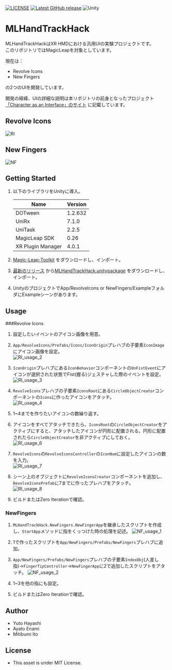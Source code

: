 [![LICENSE](http://img.shields.io/badge/license-MIT-blue.svg?style=flat)](LICENSE.md)
[![Latest GitHub release](https://img.shields.io/github/v/release/bibinba/VRUIPartsCollection)]()
![Unity](https://img.shields.io/badge/-Unity-000000.svg?logo=unity&style=popout)


# MLHandTrackHack

MLHandTrackHackはXR HMDにおける汎用UIの実験プロジェクトです。<br>
このリポジトリではMagicLeapを対象としています。

現在は：<br>
- Revolve Icons<br>
- New Fingers

の2つのUIを開発しています。

開発の経緯、UIの詳細な説明は本リポジトリの前身となったプロジェクト[「Character as an Interface」のサイト](https://hyasssy.tokyo/projects/caai/)
に記載しています。<br>


## Revolve Icons
![RI](https://user-images.githubusercontent.com/36768869/136803392-f68354c5-d9d9-4400-98f7-583338e1aa25.gif)

## New Fingers
![NF](https://user-images.githubusercontent.com/36768869/136804201-836edbd8-b7a9-4981-ada1-b6117101e8ec.gif)


## Getting Started
1. 以下のライブラリをUnityに導入。

    |  Name                | Version |
    | ----                 | ----    |
    |  DOTween             | 1.2.632 |
    |  UniRx               |  7.1.0  |
    |  UniTask             |  2.2.5  |
    |  MagicLeap SDK       |  0.26   |
    |  XR Plugin Manager   |  4.0.1  |

2. [Magic-Leap-Toolkit](https://github.com/magicleap/Magic-Leap-Toolkit-Unity/blob/master/package/MagicLeap-Tools.unitypackage)
をダウンロードし、インポート。

3. [最新のリリース](https://github.com/daigakuimo/MLHandTrackHack/releases)
から[MLHandTrackHack.unitypackage](https://github.com/daigakuimo/MLHandTrackHack/releases/latest/download/MLHandTrackHack_v1.0.unitypackage)
をダウンロードし、インポート。

4. UnityのプロジェクトでApp/RevolveIcons or NewFingers/ExampleフォルダにExampleシーンがあります。

## Usage
###Revolve Icons
1. 設定したいイベントのアイコン画像を用意。<br>
   
2. `App/RevolveIcons/Prefabs/Icons/IconOrigin`プレハブの子要素`IconImage`にアイコン画像を設定。<br>
   ![RI_usage_2](https://user-images.githubusercontent.com/36768869/136963295-6dae9b0f-478f-4618-9d49-87a639bc666c.png)


3. `IconOrigin`プレハブにある`IconBehavior`コンポーネントの`OnFistEvent`にアイコンが選択された状態でFist(握る)ジェスチャした際のイベントを設定。<br>
   ![RI_usage_3](https://user-images.githubusercontent.com/36768869/136963307-33def44d-2f2b-4ff5-bc6b-af65158699b6.png)


4. `RevolveIcons`プレハブの子要素`IconsRoot`にある`CircleObjectCreator`コンポーネントの`Icons`に作ったアイコンをアタッチ。<br>
   ![RI_usage_4](https://user-images.githubusercontent.com/36768869/136963322-754fe1d8-75ea-46f8-b241-7471df428e9d.png)


5. 1~4までを作りたいアイコンの数繰り返す。<br>


6. アイコンをすべてアタッチできたら、`IconsRoot`の`CircleObjectCreator`をアクティブにすると、アタッチしたアイコンが円形に配置される。円形に配置されたら`CircleObjectCreator`を非アクティブにしておく。<br>
   ![RI_usage_6](https://user-images.githubusercontent.com/36768869/136963334-0aadafc5-a4e9-4e8f-a9aa-30ab5c5f5992.png)


7. `RevolveIcons`の`RevolveIconsController`の`IconNum`に設定したアイコンの数を入力。<br>
   ![RI_usage_7](https://user-images.githubusercontent.com/36768869/136963343-af5510db-a17b-4347-b0e3-08b5aa7b3aa5.png)


8. シーン上のオブジェクトに`RevolveIconsCreator`コンポーネントを追加し、`RevolveIconsPrefab`に7までに作ったプレハブをアタッチ。<br>
   ![RI_usage_8](https://user-images.githubusercontent.com/36768869/136963352-177dcb3b-9fd5-48fa-b769-b09741ad7317.png)


9. ビルドまたはZero Iterationで確認。<br>



### NewFingers

1. `MLHandTrackHack.NewFingers.NewFingerApp`を継承したスクリプトを作成し、`StartApp`メソッドに指をくっつけた時の処理を記述。
   ![NF_usage_1](https://user-images.githubusercontent.com/36768869/136974693-1de53b91-8dca-46f2-9e26-638e50859955.png)

2. 1で作ったスクリプトを`App/NewFingers/Prefabs/NewFingers`プレハブに追加。
   

3. `App/NewFingers/Prefabs/NewFingers`プレハブの子要素`IndexObj`(人差し指)→`FingerTipController`→`NewFingerApp`に2で追加したスクリプトをアタッチ。
   ![NF_usage_2](https://user-images.githubusercontent.com/36768869/136974708-e612cb74-eb47-42d8-9a14-3a16037cccb9.png)

4. 1~3を他の指にも設定。<br>
   

5. ビルドまたはZero Iterationで確認。<br>


## Author
- Yuto Hayashi
- Ayato Enami
- Mitibumi Ito

## License
- This asset is under MIT License.
